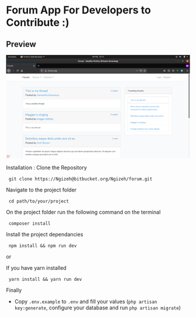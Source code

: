 # Forum App For Developers to Contribute :)

## Preview

![](/public/images/Preview.png)


Installation : Clone the Repository

```
 git clone https://Ngizeh@bitbucket.org/Ngizeh/forum.git
```

Navigate to the project folder

 ```
  cd path/to/your/project
 ```

On the project folder run the following command on the terminal

```
 composer install
```

Install the project dependancies

 ```
  npm install && npm run dev
 ```

 or 

 If you have yarn installed

 ```
  yarn install && yarn run dev
 ```

Finally

- Copy `.env.example` to `.env` and fill your values 
(`php artisan key:generate`, configure your database and run `php artisan migrate`)
